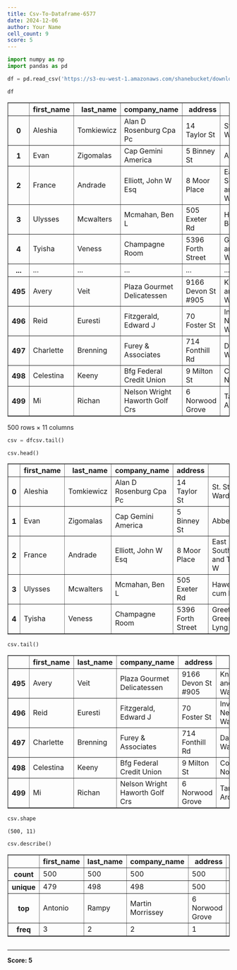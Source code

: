 ```yaml
---
title: Csv-To-Dataframe-6577
date: 2024-12-06
author: Your Name
cell_count: 9
score: 5
---
```


```python
import numpy as np
import pandas as pd
```


```python
df = pd.read_csv('https://s3-eu-west-1.amazonaws.com/shanebucket/downloads/uk-500.csv')
```


```python
df
```




<div>
<style scoped>
    .dataframe tbody tr th:only-of-type {
        vertical-align: middle;
    }

    .dataframe tbody tr th {
        vertical-align: top;
    }

    .dataframe thead th {
        text-align: right;
    }
</style>
<table border="1" class="dataframe">
  <thead>
    <tr style="text-align: right;">
      <th></th>
      <th>first_name</th>
      <th>last_name</th>
      <th>company_name</th>
      <th>address</th>
      <th>city</th>
      <th>county</th>
      <th>postal</th>
      <th>phone1</th>
      <th>phone2</th>
      <th>email</th>
      <th>web</th>
    </tr>
  </thead>
  <tbody>
    <tr>
      <th>0</th>
      <td>Aleshia</td>
      <td>Tomkiewicz</td>
      <td>Alan D Rosenburg Cpa Pc</td>
      <td>14 Taylor St</td>
      <td>St. Stephens Ward</td>
      <td>Kent</td>
      <td>CT2 7PP</td>
      <td>01835-703597</td>
      <td>01944-369967</td>
      <td>atomkiewicz@hotmail.com</td>
      <td>http://www.alandrosenburgcpapc.co.uk</td>
    </tr>
    <tr>
      <th>1</th>
      <td>Evan</td>
      <td>Zigomalas</td>
      <td>Cap Gemini America</td>
      <td>5 Binney St</td>
      <td>Abbey Ward</td>
      <td>Buckinghamshire</td>
      <td>HP11 2AX</td>
      <td>01937-864715</td>
      <td>01714-737668</td>
      <td>evan.zigomalas@gmail.com</td>
      <td>http://www.capgeminiamerica.co.uk</td>
    </tr>
    <tr>
      <th>2</th>
      <td>France</td>
      <td>Andrade</td>
      <td>Elliott, John W Esq</td>
      <td>8 Moor Place</td>
      <td>East Southbourne and Tuckton W</td>
      <td>Bournemouth</td>
      <td>BH6 3BE</td>
      <td>01347-368222</td>
      <td>01935-821636</td>
      <td>france.andrade@hotmail.com</td>
      <td>http://www.elliottjohnwesq.co.uk</td>
    </tr>
    <tr>
      <th>3</th>
      <td>Ulysses</td>
      <td>Mcwalters</td>
      <td>Mcmahan, Ben L</td>
      <td>505 Exeter Rd</td>
      <td>Hawerby cum Beesby</td>
      <td>Lincolnshire</td>
      <td>DN36 5RP</td>
      <td>01912-771311</td>
      <td>01302-601380</td>
      <td>ulysses@hotmail.com</td>
      <td>http://www.mcmahanbenl.co.uk</td>
    </tr>
    <tr>
      <th>4</th>
      <td>Tyisha</td>
      <td>Veness</td>
      <td>Champagne Room</td>
      <td>5396 Forth Street</td>
      <td>Greets Green and Lyng Ward</td>
      <td>West Midlands</td>
      <td>B70 9DT</td>
      <td>01547-429341</td>
      <td>01290-367248</td>
      <td>tyisha.veness@hotmail.com</td>
      <td>http://www.champagneroom.co.uk</td>
    </tr>
    <tr>
      <th>...</th>
      <td>...</td>
      <td>...</td>
      <td>...</td>
      <td>...</td>
      <td>...</td>
      <td>...</td>
      <td>...</td>
      <td>...</td>
      <td>...</td>
      <td>...</td>
      <td>...</td>
    </tr>
    <tr>
      <th>495</th>
      <td>Avery</td>
      <td>Veit</td>
      <td>Plaza Gourmet Delicatessen</td>
      <td>9166 Devon St #905</td>
      <td>Knightsbridge and Belgravia Wa</td>
      <td>Greater London</td>
      <td>SW1W 8JY</td>
      <td>01748-625058</td>
      <td>01369-185737</td>
      <td>avery@veit.co.uk</td>
      <td>http://www.plazagourmetdelicatessen.co.uk</td>
    </tr>
    <tr>
      <th>496</th>
      <td>Reid</td>
      <td>Euresti</td>
      <td>Fitzgerald, Edward J</td>
      <td>70 Foster St</td>
      <td>Inverness Ness-Side Ward</td>
      <td>Highland</td>
      <td>IV2 6WT</td>
      <td>01916-963261</td>
      <td>01370-319414</td>
      <td>reuresti@euresti.co.uk</td>
      <td>http://www.fitzgeraldedwardj.co.uk</td>
    </tr>
    <tr>
      <th>497</th>
      <td>Charlette</td>
      <td>Brenning</td>
      <td>Furey &amp; Associates</td>
      <td>714 Fonthill Rd</td>
      <td>Darton West Ward</td>
      <td>South Yorkshire</td>
      <td>S75 5EJ</td>
      <td>01888-152110</td>
      <td>01301-312487</td>
      <td>cbrenning@brenning.co.uk</td>
      <td>http://www.fureyassociates.co.uk</td>
    </tr>
    <tr>
      <th>498</th>
      <td>Celestina</td>
      <td>Keeny</td>
      <td>Bfg Federal Credit Union</td>
      <td>9 Milton St</td>
      <td>Consett North ED</td>
      <td>County Durham</td>
      <td>DH8 5LP</td>
      <td>01877-379681</td>
      <td>01600-463475</td>
      <td>celestina_keeny@gmail.com</td>
      <td>http://www.bfgfederalcreditunion.co.uk</td>
    </tr>
    <tr>
      <th>499</th>
      <td>Mi</td>
      <td>Richan</td>
      <td>Nelson Wright Haworth Golf Crs</td>
      <td>6 Norwood Grove</td>
      <td>Tanworth-in-Arden</td>
      <td>Warwickshire</td>
      <td>B94 5RZ</td>
      <td>01451-785624</td>
      <td>01202-738406</td>
      <td>mi@hotmail.com</td>
      <td>http://www.nelsonwrighthaworthgolfcrs.co.uk</td>
    </tr>
  </tbody>
</table>
<p>500 rows × 11 columns</p>
</div>




```python
csv = dfcsv.tail()
```


```python
csv.head()
```




<div>
<style scoped>
    .dataframe tbody tr th:only-of-type {
        vertical-align: middle;
    }

    .dataframe tbody tr th {
        vertical-align: top;
    }

    .dataframe thead th {
        text-align: right;
    }
</style>
<table border="1" class="dataframe">
  <thead>
    <tr style="text-align: right;">
      <th></th>
      <th>first_name</th>
      <th>last_name</th>
      <th>company_name</th>
      <th>address</th>
      <th>city</th>
      <th>county</th>
      <th>postal</th>
      <th>phone1</th>
      <th>phone2</th>
      <th>email</th>
      <th>web</th>
    </tr>
  </thead>
  <tbody>
    <tr>
      <th>0</th>
      <td>Aleshia</td>
      <td>Tomkiewicz</td>
      <td>Alan D Rosenburg Cpa Pc</td>
      <td>14 Taylor St</td>
      <td>St. Stephens Ward</td>
      <td>Kent</td>
      <td>CT2 7PP</td>
      <td>01835-703597</td>
      <td>01944-369967</td>
      <td>atomkiewicz@hotmail.com</td>
      <td>http://www.alandrosenburgcpapc.co.uk</td>
    </tr>
    <tr>
      <th>1</th>
      <td>Evan</td>
      <td>Zigomalas</td>
      <td>Cap Gemini America</td>
      <td>5 Binney St</td>
      <td>Abbey Ward</td>
      <td>Buckinghamshire</td>
      <td>HP11 2AX</td>
      <td>01937-864715</td>
      <td>01714-737668</td>
      <td>evan.zigomalas@gmail.com</td>
      <td>http://www.capgeminiamerica.co.uk</td>
    </tr>
    <tr>
      <th>2</th>
      <td>France</td>
      <td>Andrade</td>
      <td>Elliott, John W Esq</td>
      <td>8 Moor Place</td>
      <td>East Southbourne and Tuckton W</td>
      <td>Bournemouth</td>
      <td>BH6 3BE</td>
      <td>01347-368222</td>
      <td>01935-821636</td>
      <td>france.andrade@hotmail.com</td>
      <td>http://www.elliottjohnwesq.co.uk</td>
    </tr>
    <tr>
      <th>3</th>
      <td>Ulysses</td>
      <td>Mcwalters</td>
      <td>Mcmahan, Ben L</td>
      <td>505 Exeter Rd</td>
      <td>Hawerby cum Beesby</td>
      <td>Lincolnshire</td>
      <td>DN36 5RP</td>
      <td>01912-771311</td>
      <td>01302-601380</td>
      <td>ulysses@hotmail.com</td>
      <td>http://www.mcmahanbenl.co.uk</td>
    </tr>
    <tr>
      <th>4</th>
      <td>Tyisha</td>
      <td>Veness</td>
      <td>Champagne Room</td>
      <td>5396 Forth Street</td>
      <td>Greets Green and Lyng Ward</td>
      <td>West Midlands</td>
      <td>B70 9DT</td>
      <td>01547-429341</td>
      <td>01290-367248</td>
      <td>tyisha.veness@hotmail.com</td>
      <td>http://www.champagneroom.co.uk</td>
    </tr>
  </tbody>
</table>
</div>




```python
csv.tail()
```




<div>
<style scoped>
    .dataframe tbody tr th:only-of-type {
        vertical-align: middle;
    }

    .dataframe tbody tr th {
        vertical-align: top;
    }

    .dataframe thead th {
        text-align: right;
    }
</style>
<table border="1" class="dataframe">
  <thead>
    <tr style="text-align: right;">
      <th></th>
      <th>first_name</th>
      <th>last_name</th>
      <th>company_name</th>
      <th>address</th>
      <th>city</th>
      <th>county</th>
      <th>postal</th>
      <th>phone1</th>
      <th>phone2</th>
      <th>email</th>
      <th>web</th>
    </tr>
  </thead>
  <tbody>
    <tr>
      <th>495</th>
      <td>Avery</td>
      <td>Veit</td>
      <td>Plaza Gourmet Delicatessen</td>
      <td>9166 Devon St #905</td>
      <td>Knightsbridge and Belgravia Wa</td>
      <td>Greater London</td>
      <td>SW1W 8JY</td>
      <td>01748-625058</td>
      <td>01369-185737</td>
      <td>avery@veit.co.uk</td>
      <td>http://www.plazagourmetdelicatessen.co.uk</td>
    </tr>
    <tr>
      <th>496</th>
      <td>Reid</td>
      <td>Euresti</td>
      <td>Fitzgerald, Edward J</td>
      <td>70 Foster St</td>
      <td>Inverness Ness-Side Ward</td>
      <td>Highland</td>
      <td>IV2 6WT</td>
      <td>01916-963261</td>
      <td>01370-319414</td>
      <td>reuresti@euresti.co.uk</td>
      <td>http://www.fitzgeraldedwardj.co.uk</td>
    </tr>
    <tr>
      <th>497</th>
      <td>Charlette</td>
      <td>Brenning</td>
      <td>Furey &amp; Associates</td>
      <td>714 Fonthill Rd</td>
      <td>Darton West Ward</td>
      <td>South Yorkshire</td>
      <td>S75 5EJ</td>
      <td>01888-152110</td>
      <td>01301-312487</td>
      <td>cbrenning@brenning.co.uk</td>
      <td>http://www.fureyassociates.co.uk</td>
    </tr>
    <tr>
      <th>498</th>
      <td>Celestina</td>
      <td>Keeny</td>
      <td>Bfg Federal Credit Union</td>
      <td>9 Milton St</td>
      <td>Consett North ED</td>
      <td>County Durham</td>
      <td>DH8 5LP</td>
      <td>01877-379681</td>
      <td>01600-463475</td>
      <td>celestina_keeny@gmail.com</td>
      <td>http://www.bfgfederalcreditunion.co.uk</td>
    </tr>
    <tr>
      <th>499</th>
      <td>Mi</td>
      <td>Richan</td>
      <td>Nelson Wright Haworth Golf Crs</td>
      <td>6 Norwood Grove</td>
      <td>Tanworth-in-Arden</td>
      <td>Warwickshire</td>
      <td>B94 5RZ</td>
      <td>01451-785624</td>
      <td>01202-738406</td>
      <td>mi@hotmail.com</td>
      <td>http://www.nelsonwrighthaworthgolfcrs.co.uk</td>
    </tr>
  </tbody>
</table>
</div>




```python
csv.shape
```




    (500, 11)




```python
csv.describe()
```




<div>
<style scoped>
    .dataframe tbody tr th:only-of-type {
        vertical-align: middle;
    }

    .dataframe tbody tr th {
        vertical-align: top;
    }

    .dataframe thead th {
        text-align: right;
    }
</style>
<table border="1" class="dataframe">
  <thead>
    <tr style="text-align: right;">
      <th></th>
      <th>first_name</th>
      <th>last_name</th>
      <th>company_name</th>
      <th>address</th>
      <th>city</th>
      <th>county</th>
      <th>postal</th>
      <th>phone1</th>
      <th>phone2</th>
      <th>email</th>
      <th>web</th>
    </tr>
  </thead>
  <tbody>
    <tr>
      <th>count</th>
      <td>500</td>
      <td>500</td>
      <td>500</td>
      <td>500</td>
      <td>500</td>
      <td>500</td>
      <td>500</td>
      <td>500</td>
      <td>500</td>
      <td>500</td>
      <td>500</td>
    </tr>
    <tr>
      <th>unique</th>
      <td>479</td>
      <td>498</td>
      <td>498</td>
      <td>500</td>
      <td>468</td>
      <td>102</td>
      <td>500</td>
      <td>500</td>
      <td>500</td>
      <td>500</td>
      <td>498</td>
    </tr>
    <tr>
      <th>top</th>
      <td>Antonio</td>
      <td>Rampy</td>
      <td>Martin Morrissey</td>
      <td>6 Norwood Grove</td>
      <td>Central Ward</td>
      <td>Greater London</td>
      <td>B94 5RZ</td>
      <td>01451-785624</td>
      <td>01202-738406</td>
      <td>mi@hotmail.com</td>
      <td>http://www.martinmorrissey.co.uk</td>
    </tr>
    <tr>
      <th>freq</th>
      <td>3</td>
      <td>2</td>
      <td>2</td>
      <td>1</td>
      <td>3</td>
      <td>44</td>
      <td>1</td>
      <td>1</td>
      <td>1</td>
      <td>1</td>
      <td>2</td>
    </tr>
  </tbody>
</table>
</div>




```python

```


---
**Score: 5**